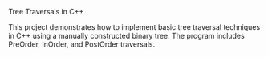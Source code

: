 Tree Traversals in C++

This project demonstrates how to implement basic tree traversal techniques in C++ using a manually constructed binary tree. The program includes PreOrder, InOrder, and PostOrder traversals.
